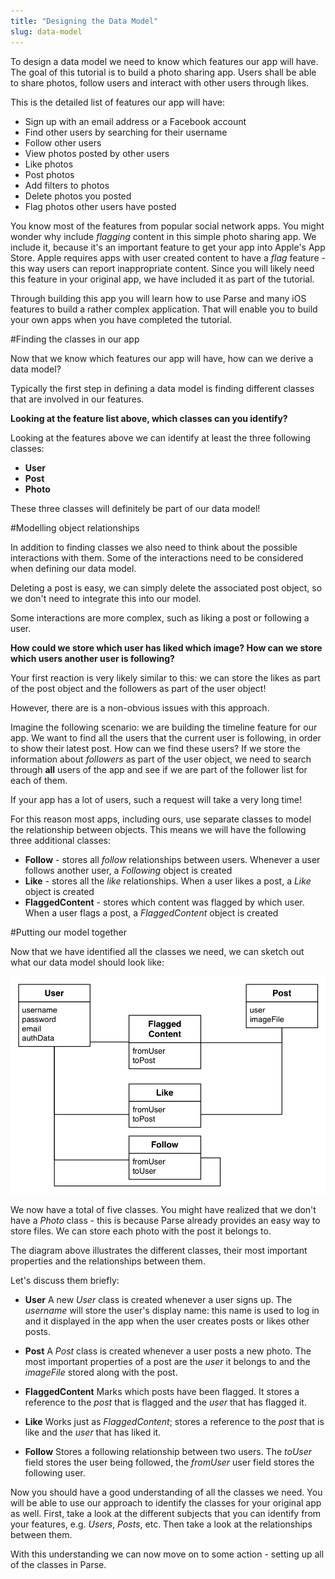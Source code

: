 ```yaml
---
title: "Designing the Data Model"
slug: data-model
---
```


To design a data model we need to know which features our app will have. The goal of this tutorial is to build a photo sharing app. Users shall be able to share photos, follow users and interact with other users through likes.

This is the detailed list of features our app will have:

- Sign up with an email address or a Facebook account
- Find other users by searching for their username
- Follow other users
- View photos posted by other users
- Like photos
- Post photos
- Add filters to photos
- Delete photos you posted
- Flag photos other users have posted

You know most of the features from popular social network apps. You might wonder why include *flagging* content in this simple photo sharing app. We include it, because it's an important feature to get your app into Apple's App Store. Apple requires apps with user created content to have a *flag* feature - this way users can report inappropriate content. Since you will likely need this feature in your original app, we have included it as part of the tutorial.

Through building this app you will learn how to use Parse and many iOS features to build a rather complex application. That will enable you to build your own apps when you have completed the tutorial.

#Finding the classes in our app

Now that we know which features our app will have, how can we derive a data model?

Typically the first step in defining a data model is finding different classes that are involved in our features.

**Looking at the feature list above, which classes can you identify?**

<div class="solution"></div>
Looking at the features above we can identify at least the three following classes:

- **User**
- **Post**
- **Photo**

These three classes will definitely be part of our data model!

#Modelling object relationships

In addition to finding classes we also need to think about the possible interactions with them. Some of the interactions need to be considered when defining our data model.

Deleting a post is easy, we can simply delete the associated post object, so we don't need to integrate this into our model.

Some interactions are more complex, such as liking a post or following a user.

**How could we store which user has liked which image? How can we store which users another user is following?**

Your first reaction is very likely similar to this: we can store the likes as part of the post object and the followers as part of the user object!

However, there are is a non-obvious issues with this approach.

Imagine the following scenario: we are building the timeline feature for our app. We want to find all the users that the current user is following, in order to show their latest post. How can we find these users? If we store the information about *followers* as part of the user object, we need to search through **all** users of the app and see if we are part of the follower list for each of them.

If your app has a lot of users, such a request will take a very long time!

For this reason most apps, including ours, use separate classes to model the relationship between objects. This means we will have the following three additional classes:

- **Follow** - stores all *follow* relationships between users. Whenever a user follows another user, a *Following* object is created
- **Like** - stores all the *like* relationships. When a user likes a post, a *Like* object is created
- **FlaggedContent** - stores which content was flagged by which user. When a user flags a post, a *FlaggedContent* object is created

#Putting our model together

Now that we have identified all the classes we need, we can sketch out what our data model should look like:

![image](ER.png)

We now have a total of five classes. You might have realized that we don't have a *Photo* class - this is because Parse already provides an easy way to store files. We can store each photo with the post it belongs to.

The diagram above illustrates the different classes, their most important properties and the relationships between them.

Let's discuss them briefly:

- **User**
A new *User* class is created whenever a user signs up. The *username* will store the user's display name: this name is used to log in and it displayed in the app when the user creates posts or likes other posts.

- **Post**
A *Post* class is created whenever a user posts a new photo. The most important properties of a post are the *user* it belongs to and the *imageFile* stored along with the post.

- **FlaggedContent**
Marks which posts have been flagged. It stores a reference to the *post* that is flagged and the *user* that has flagged it.

- **Like**
Works just as *FlaggedContent*; stores a reference to the *post* that is like and the *user* that has liked it.

- **Follow**
Stores a following relationship between two users. The *toUser* field stores the user being followed, the *fromUser* user field stores the following user.

Now you should have a good understanding of all the classes we need. You will be able to use our approach to identify the classes for your original app as well. First, take a look at the different subjects that you can identify from your features, e.g. *Users*, *Posts*, etc. Then take a look at the relationships between them.

With this understanding we can now move on to some action - setting up all of the classes in Parse.
